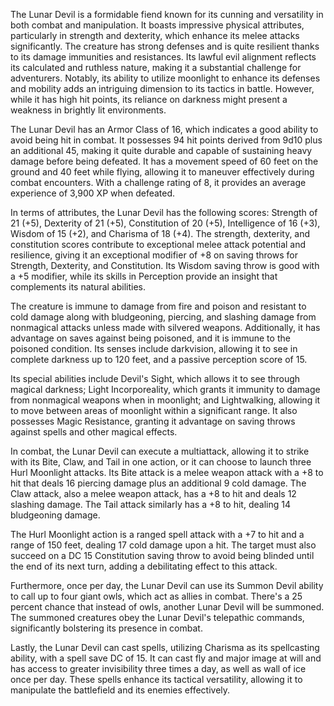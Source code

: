 The Lunar Devil is a formidable fiend known for its cunning and versatility in both combat and manipulation. It boasts impressive physical attributes, particularly in strength and dexterity, which enhance its melee attacks significantly. The creature has strong defenses and is quite resilient thanks to its damage immunities and resistances. Its lawful evil alignment reflects its calculated and ruthless nature, making it a substantial challenge for adventurers. Notably, its ability to utilize moonlight to enhance its defenses and mobility adds an intriguing dimension to its tactics in battle. However, while it has high hit points, its reliance on darkness might present a weakness in brightly lit environments.

The Lunar Devil has an Armor Class of 16, which indicates a good ability to avoid being hit in combat. It possesses 94 hit points derived from 9d10 plus an additional 45, making it quite durable and capable of sustaining heavy damage before being defeated. It has a movement speed of 60 feet on the ground and 40 feet while flying, allowing it to maneuver effectively during combat encounters. With a challenge rating of 8, it provides an average experience of 3,900 XP when defeated.

In terms of attributes, the Lunar Devil has the following scores: Strength of 21 (+5), Dexterity of 21 (+5), Constitution of 20 (+5), Intelligence of 16 (+3), Wisdom of 15 (+2), and Charisma of 18 (+4). The strength, dexterity, and constitution scores contribute to exceptional melee attack potential and resilience, giving it an exceptional modifier of +8 on saving throws for Strength, Dexterity, and Constitution. Its Wisdom saving throw is good with a +5 modifier, while its skills in Perception provide an insight that complements its natural abilities.

The creature is immune to damage from fire and poison and resistant to cold damage along with bludgeoning, piercing, and slashing damage from nonmagical attacks unless made with silvered weapons. Additionally, it has advantage on saves against being poisoned, and it is immune to the poisoned condition. Its senses include darkvision, allowing it to see in complete darkness up to 120 feet, and a passive perception score of 15.

Its special abilities include Devil's Sight, which allows it to see through magical darkness; Light Incorporeality, which grants it immunity to damage from nonmagical weapons when in moonlight; and Lightwalking, allowing it to move between areas of moonlight within a significant range. It also possesses Magic Resistance, granting it advantage on saving throws against spells and other magical effects.

In combat, the Lunar Devil can execute a multiattack, allowing it to strike with its Bite, Claw, and Tail in one action, or it can choose to launch three Hurl Moonlight attacks. Its Bite attack is a melee weapon attack with a +8 to hit that deals 16 piercing damage plus an additional 9 cold damage. The Claw attack, also a melee weapon attack, has a +8 to hit and deals 12 slashing damage. The Tail attack similarly has a +8 to hit, dealing 14 bludgeoning damage. 

The Hurl Moonlight action is a ranged spell attack with a +7 to hit and a range of 150 feet, dealing 17 cold damage upon a hit. The target must also succeed on a DC 15 Constitution saving throw to avoid being blinded until the end of its next turn, adding a debilitating effect to this attack.

Furthermore, once per day, the Lunar Devil can use its Summon Devil ability to call up to four giant owls, which act as allies in combat. There's a 25 percent chance that instead of owls, another Lunar Devil will be summoned. The summoned creatures obey the Lunar Devil's telepathic commands, significantly bolstering its presence in combat.

Lastly, the Lunar Devil can cast spells, utilizing Charisma as its spellcasting ability, with a spell save DC of 15. It can cast fly and major image at will and has access to greater invisibility three times a day, as well as wall of ice once per day. These spells enhance its tactical versatility, allowing it to manipulate the battlefield and its enemies effectively.